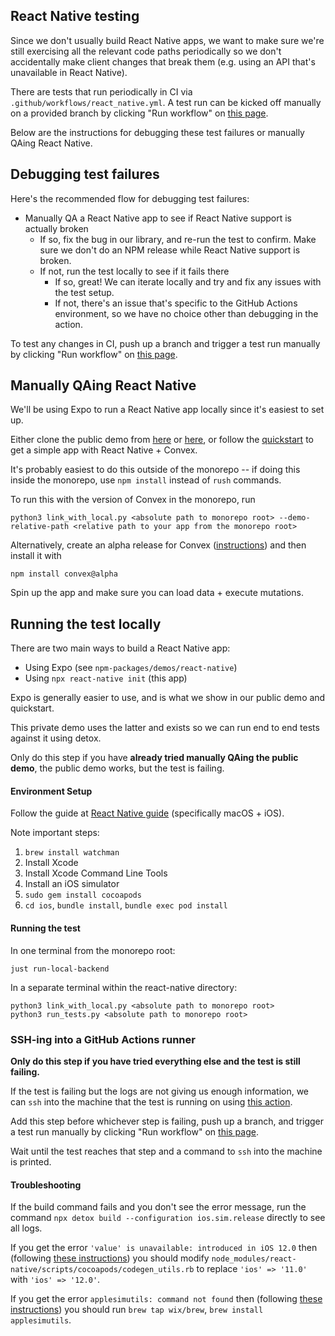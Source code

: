 ## React Native testing

Since we don't usually build React Native apps, we want to make sure we're still exercising
all the relevant code paths periodically so we don't accidentally make client changes that break them (e.g. using an API that's unavailable in React Native).

There are tests that run periodically in CI via `.github/workflows/react_native.yml`. A test run can be kicked off manually on a provided branch by clicking "Run workflow"
on [this page](https://github.com/get-convex/convex/actions/workflows/react_native.yml).

Below are the instructions for debugging these test failures or manually QAing React Native.

## Debugging test failures

Here's the recommended flow for debugging test failures:
* Manually QA a React Native app to see if React Native support is actually broken
    * If so, fix the bug in our library, and re-run the test to confirm. Make sure we don't do an NPM release while React Native support is broken.
    * If not, run the test locally to see if it fails there
        * If so, great! We can iterate locally and try and fix any issues with the test setup.
        * If not, there's an issue that's specific to the GitHub Actions environment, so we have no choice other than debugging in the action.

To test any changes in CI, push up a branch and trigger a test run manually by clicking "Run workflow" on [this page](https://github.com/get-convex/convex/actions/workflows/react_native.yml).

## Manually QAing React Native

We'll be using Expo to run a React Native app locally since it's easiest to set up.

Either clone the public demo from [here](https://github.com/get-convex/convex-demos/tree/main/react-native) or [here](/npm-packages/demos/react-native), or follow the [quickstart](https://docs.convex.dev/quickstart/react-native) to get a simple app with React Native + Convex.

It's probably easiest to do this outside of the monorepo -- if doing this inside the monorepo, use `npm install` instead of `rush` commands.

To run this with the version of Convex in the monorepo, run
```
python3 link_with_local.py <absolute path to monorepo root> --demo-relative-path <relative path to your app from the monorepo root>
```

Alternatively, create an alpha release for Convex ([instructions](/ops/services/npm/release.md)) and then install it with
```
npm install convex@alpha
```

Spin up the app and make sure you can load data + execute mutations.

## Running the test locally

There are two main ways to build a React Native app:
* Using Expo (see `npm-packages/demos/react-native`)
* Using `npx react-native init` (this app)

Expo is generally easier to use, and is what we show in our public demo and quickstart.

This private demo uses the latter and exists so we can run end to end tests against it using detox.

Only do this step if you have **already tried manually QAing the public demo**, the public demo works, but the test is failing.

#### Environment Setup

Follow the guide at [React Native guide](https://reactnative.dev/docs/set-up-your-environment) (specifically macOS + iOS).

Note important steps:

1. `brew install watchman`
2. Install Xcode
3. Install Xcode Command Line Tools
4. Install an iOS simulator
5. `sudo gem install cocoapods`
6. `cd ios`, `bundle install`, `bundle exec pod install`

#### Running the test
In one terminal from the monorepo root:

```
just run-local-backend
```

In a separate terminal within the react-native directory:

```
python3 link_with_local.py <absolute path to monorepo root>
python3 run_tests.py <absolute path to monorepo root>
```

### SSH-ing into a GitHub Actions runner

**Only do this step if you have tried everything else and the test is still failing.**

If the test is failing but the logs are not giving us enough information, we can
`ssh` into the machine that the test is running on using [this action](https://github.com/mxschmitt/action-tmate).

Add this step before whichever step is failing, push up a branch, and trigger a test run manually by clicking "Run workflow" on [this page](https://github.com/get-convex/convex/actions/workflows/react_native.yml).

Wait until the test reaches that step and a command to `ssh` into the machine is printed.


#### Troubleshooting

If the build command fails and you don't see the error message, run the command
`npx detox build --configuration ios.sim.release` directly to see all logs.

If you get the error `'value' is unavailable: introduced in iOS 12.0`
then (following [these instructions](https://github.com/facebook/react-native/issues/34106))
you should modify `node_modules/react-native/scripts/cocoapods/codegen_utils.rb`
to replace `'ios' => '11.0'` with `'ios' => '12.0'`.

If you get the error `applesimutils: command not found` then (following
[these instructions](https://github.com/wix/AppleSimulatorUtils/blob/master/README.md#installing)) you should run `brew tap wix/brew`, `brew install applesimutils`.

